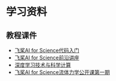 # 学习资料

## 教程课件

- [飞桨AI for Science代码入门](https://space.bilibili.com/476867757/lists/4215120?type=season)
- [飞桨AI for Science前沿讲座](https://space.bilibili.com/476867757/lists/4215252?type=season)
- [深度学习技术与科学计算](https://aistudio.baidu.com/course/introduce/29929?sharedType=1&sharedUserId=438690&ts=1705731573142)
- [飞桨AI for Science流体力学公开课第一期](https://aistudio.baidu.com/course/introduce/27926?sharedType=1&sharedUserId=438690&ts=1705892946215)
